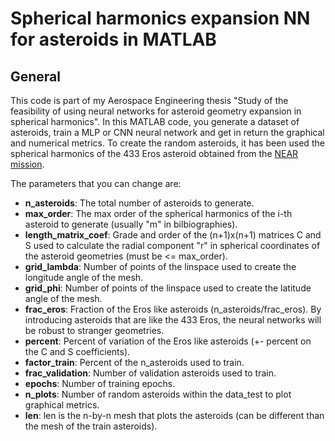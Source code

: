 # Spherical harmonics expansion NN for asteroids in MATLAB

## General
This code is part of my Aerospace Engineering thesis "Study of the feasibility of using neural networks for asteroid geometry expansion in spherical harmonics".
In this MATLAB code, you generate a dataset of asteroids, train a MLP or CNN neural network and get in return the graphical and numerical metrics. To create the random asteroids, it has been used the spherical harmonics of the 433 Eros asteroid obtained from the [NEAR mission](https://sbn.psi.edu/pds/resource/nearbrowse.html).

The parameters that you can change are:

- **n_asteroids**: The total number of asteroids to generate.
- **max_order**: The max order of the spherical harmonics of the i-th asteroid to generate (usually "m" in bilbiographies). 
- **length_matrix_coef**: Grade and order of the (n+1)x(n+1) matrices C and S used to calculate the radial component "r" in spherical coordinates of the asteroid geometries (must be <= max_order).
- **grid_lambda**: Number of points of the linspace used to create the longitude angle of the mesh.
- **grid_phi**: Number of points of the linspace used to create the latitude angle of the mesh.
- **frac_eros**: Fraction of the Eros like asteroids (n_asteroids/frac_eros). By introducing asteroids that are like the 433 Eros, the neural networks will be robust to stranger geometries.
- **percent**: Percent of variation of the Eros like asteroids (+- percent on the C and S coefficients).
- **factor_train**: Percent of the n_asteroids used to train.
- **frac_validation**: Number of validation asteroids used to train.
- **epochs**: Number of training epochs.
- **n_plots**: Number of random asteroids within the data_test to plot graphical metrics.
- **len**: len is the n-by-n mesh that plots the asteroids (can be different than the mesh of the train asteroids).
